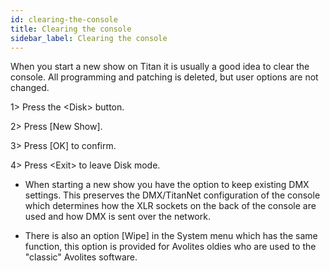 ```yaml
---
id: clearing-the-console 
title: Clearing the console
sidebar_label: Clearing the console
---
```


When you start a new show on Titan it is usually a good idea to clear
the console. All programming and patching is deleted, but user options
are not changed.

1\> Press the \<Disk\> button.

2\> Press \[New Show\].

3\> Press \[OK\] to confirm.

4\> Press \<Exit\> to leave Disk mode.

-   When starting a new show you have the option to keep existing DMX
    settings. This preserves the DMX/TitanNet configuration of the
    console which determines how the XLR sockets on the back of the
    console are used and how DMX is sent over the network.

-   There is also an option \[Wipe\] in the System menu which has the
    same function, this option is provided for Avolites oldies who are
    used to the "classic" Avolites software.


